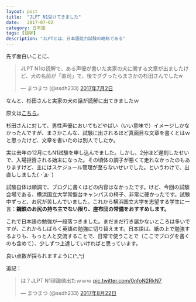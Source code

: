```yaml
---
layout: post
title:  "JLPT N1受けてきました"
date:   2017-07-02
category: 日本語
tags: [語学]
description: "JLPTとは、日本語能力試験の略称である"
---
```


先ず面白いことに、

<blockquote class="twitter-tweet" data-lang="ja"><p lang="ja" dir="ltr">JLPT N1の読解で、ある声優が書いた実家の犬に関する文章が出ましたけど、犬の名前が「直司」で、後でググったらまさかの杉田さんでしたw</p>&mdash; まつまつ (@ssdh233) <a href="https://twitter.com/ssdh233/status/881390492876914689">2017年7月2日</a></blockquote>
<script async src="//platform.twitter.com/widgets.js" charset="utf-8"></script>

なんと、杉田さんと実家の犬の話が読解に出てきましたｗ

原文は[こちら](https://matome.naver.jp/odai/2138700161017964901/2138700383719329803)。

杉田さんに対して、男性声優においてもどやばい（いい意味で）イメージしかなかったんですが、まさかこんな、試験に出されるほど真面目な文章を書くとはｗと思ったけど、文章を書いたのは別人でしたか。

実は去年の12月にもN1試験を申し込んでました。しかし、2分ほど遅刻したせいで、入場拒否される始末になった。その頃体の調子が悪くて走れなかったのもありますけど、主にはスケジュール管理が至らないせいでした。というわけで、出直ししました( ･`д･´)

試験自体は順調で、ブログに書くほどの内容はなかったです。けど、今回の試験会場である、横浜国立大学常盤台キャンパスの椅子、非常に硬かったです。試験中ずっと、お尻が苦しんでいました。これから横浜国立大学を志望する学生に一言：**鋼鉄のお尻の持ち主でない限り、座布団の常備をおすすめします。**

これで日本語の勉強が一段落つきました。まだまだ行き届かないところは多いですが、これからしばらく英語の勉強に切り替えます。日本語は、紙の上で勉強するよりも、もっと人と交流することで、日常で使うことで（ここでブログを書くのも含めて）、少しずつ上達していければと思っています。

良い点数が採られますように(^_^;)

追記：
<blockquote class="twitter-tweet" data-lang="ja"><p lang="ja" dir="ltr">は？JLPT N1理論値出たｗｗｗ <a href="https://t.co/0nfoN2RkN7">pic.twitter.com/0nfoN2RkN7</a></p>&mdash; まつまつ (@ssdh233) <a href="https://twitter.com/ssdh233/status/900136090585112576">2017年8月22日</a></blockquote>
<script async src="//platform.twitter.com/widgets.js" charset="utf-8"></script>